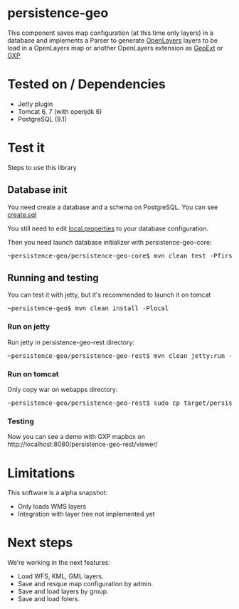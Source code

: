 persistence-geo
===============

This component saves map configuration (at this time only layers) in a database and implements a Parser to generate [OpenLayers](http://openlayers.org) layers to be load in a OpenLayers map or another OpenLayers extension as [GeoExt](http://geoext.org/) or [GXP](https://github.com/opengeo/gxp)

# Tested on / Dependencies

* Jetty plugin
* Tomcat 6, 7 (with openjdk 6)
* PostgreSQL (9.1)

# Test it

Steps to use this library

## Database init

You need create a database and a schema on PostgreSQL. You can see [create.sql](https://github.com/emergya/persistence-geo/blob/master/persistence-geo-core/src/main/resources/sql/create.sql)

You still need to edit [local.properties](https://github.com/emergya/persistence-geo/blob/master/persistence-geo-core/src/main/filters/local.properties) to your database configuration.

Then you need launch database initializer with persistence-geo-core:

<pre>
~persistence-geo/persistence-geo-core$ mvn clean test -Pfirst -DfilterToApply=local
</pre>

## Running and testing

You can test it with jetty, but it's recommended to launch it on tomcat

<pre>
~persistence-geo$ mvn clean install -Plocal
</pre>

### Run on jetty

Run jetty in persistence-geo-rest directory:
<pre>
~persistence-geo/persistence-geo-rest$ mvn clean jetty:run -Plocal
</pre>

### Run on tomcat

Only copy war on webapps directory:
<pre>
~persistence-geo/persistence-geo-rest$ sudo cp target/persistence-geo-rest.war /var/lib/tomcat7/webapps/
</pre>

### Testing

Now you can see a demo with GXP mapbox on http://localhost:8080/persistence-geo-rest/viewer/

# Limitations

This software is a alpha snapshot:

* Only loads WMS layers
* Integration with layer tree not implemented yet

# Next steps

We're working in the next features:

* Load WFS, KML, GML layers.
* Save and resque map configuration by admin.
* Save and load layers by group.
* Save and load folers.
